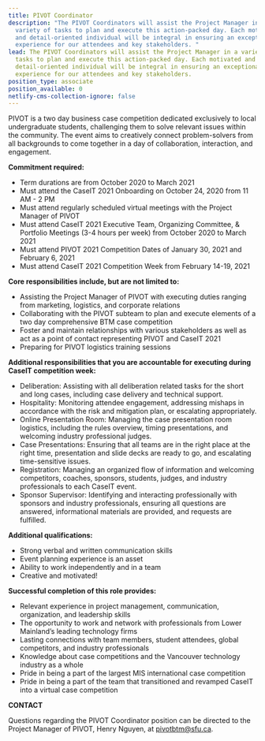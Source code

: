 ```yaml
---
title: PIVOT Coordinator
description: "The PIVOT Coordinators will assist the Project Manager in a
  variety of tasks to plan and execute this action-packed day. Each motivated
  and detail-oriented individual will be integral in ensuring an exceptional
  experience for our attendees and key stakeholders. "
lead: The PIVOT Coordinators will assist the Project Manager in a variety of
  tasks to plan and execute this action-packed day. Each motivated and
  detail-oriented individual will be integral in ensuring an exceptional
  experience for our attendees and key stakeholders.
position_type: associate
position_available: 0
netlify-cms-collection-ignore: false
---
```


PIVOT is a two day business case competition dedicated exclusively to local undergraduate students, challenging them to solve relevant issues within the community. The event aims to creatively connect problem-solvers from all backgrounds to come together in a day of collaboration, interaction, and engagement.

**Commitment required:**

- Term durations are from October 2020 to March 2021
- Must attend the CaseIT 2021 Onboarding on October 24, 2020 from 11 AM - 2 PM
- Must attend regularly scheduled virtual meetings with the Project Manager of PIVOT
- Must attend CaseIT 2021 Executive Team, Organizing Committee, & Portfolio Meetings (3-4 hours per week) from October 2020 to March 2021
- Must attend PIVOT 2021 Competition Dates of January 30, 2021 and February 6, 2021
- Must attend CaseIT 2021 Competition Week from February 14-19, 2021

**Core responsibilities include, but are not limited to:**

- Assisting the Project Manager of PIVOT with executing duties ranging from marketing, logistics, and corporate relations
- Collaborating with the PIVOT subteam to plan and execute elements of a two day comprehensive BTM case competition
- Foster and maintain relationships with various stakeholders as well as act as a point of contact representing PIVOT and CaseIT 2021
- Preparing for PIVOT logistics training sessions

**Additional responsibilities that you are accountable for executing during CaseIT competition week:**

- Deliberation: Assisting with all deliberation related tasks for the short and long cases, including case delivery and technical support.
- Hospitality: Monitoring attendee engagement, addressing mishaps in accordance with the risk and mitigation plan, or escalating appropriately.
- Online Presentation Room: Managing the case presentation room logistics, including the rules overview, timing presentations, and welcoming industry professional judges.
- Case Presentations: Ensuring that all teams are in the right place at the right time, presentation and slide decks are ready to go, and escalating time-sensitive issues.
- Registration: Managing an organized flow of information and welcoming competitors, coaches, sponsors, students, judges, and industry professionals to each CaseIT event.
- Sponsor Supervisor: Identifying and interacting professionally with sponsors and industry professionals, ensuring all questions are answered, informational materials are provided, and requests are fulfilled.

**Additional qualifications:**

- Strong verbal and written communication skills
- Event planning experience is an asset
- Ability to work independently and in a team
- Creative and motivated!

**Successful completion of this role provides:**

- Relevant experience in project management, communication, organization, and leadership skills
- The opportunity to work and network with professionals from Lower Mainland’s leading technology firms
- Lasting connections with team members, student attendees, global competitors, and industry professionals
- Knowledge about case competitions and the Vancouver technology industry as a whole
- Pride in being a part of the largest MIS international case competition
- Pride in being a part of the team that transitioned and revamped CaseIT into a virtual case competition

**CONTACT**

Questions regarding the PIVOT Coordinator position can be directed to the Project Manager of PIVOT, Henry Nguyen, at pivotbtm@sfu.ca.
